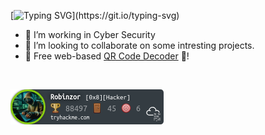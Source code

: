 [![Typing SVG](https://readme-typing-svg.demolab.com?font=Fira+Code&pause=1000&color=2BDF04&random=false&width=435&lines=Hi%2C+I+am+Robinzor!)](https://git.io/typing-svg)
- 👀 I’m working in Cyber Security
- 💞️ I’m looking to collaborate on some intresting projects.
- 📲 Free web-based [QR Code Decoder](https://robinzor.nl/qr) 🚀!
</br>

![TryHackMe Badge](https://raw.githubusercontent.com/Robinzor/tryhackme-badge-workflow/main/badge.png?version=1711850102)



